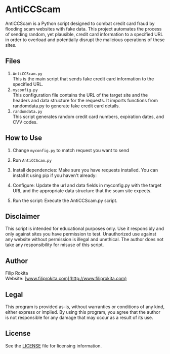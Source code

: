 # AntiCCScam

AntiCCScam is a Python script designed to combat credit card fraud by flooding scam websites with fake data. This project automates the process of sending random, yet plausible, credit card information to a specified URL in order to overload and potentially disrupt the malicious operations of these sites.

## Files

1. `AntiCCScam.py`  
    This is the main script that sends fake credit card information to the specified URL.
2. `myconfig.py`  
    This configuration file contains the URL of the target site and the headers and data structure for the requests. It imports functions from randomdata.py to generate fake credit card details.
3. `randomdata.py`  
    This script generates random credit card numbers, expiration dates, and CVV codes.

## How to Use

1. Change `myconfig.py` to match request you want to send
2. Run `AntiCCScam.py`

1. Install dependencies: Make sure you have requests installed. You can install it using pip if you haven't already:
2. Configure: Update the url and data fields in myconfig.py with the target URL and the appropriate data structure that the scam site expects.
3. Run the script: Execute the AntiCCScam.py script.

## Disclaimer

This script is intended for educational purposes only. Use it responsibly and only against sites you have permission to test. Unauthorized use against any website without permission is illegal and unethical. The author does not take any responsibility for misuse of this script.

## Author

Filip Rokita  
Website: [www.filiprokita.com](http://www.filiprokita.com)

## Legal

This program is provided as-is, without warranties or conditions of any kind, either express or implied. By using this program, you agree that the author is not responsible for any damage that may occur as a result of its use.

## License

See the [LICENSE](./LICENSE) file for licensing information.